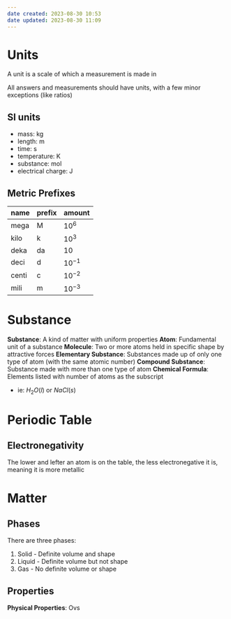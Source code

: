 ```yaml
---
date created: 2023-08-30 10:53
date updated: 2023-08-30 11:09
---
```


# Units

A unit is a scale of which a measurement is made in

All answers and measurements should have units, with a few minor exceptions (like ratios)

## SI units

- mass: kg
- length: m
- time: s
- temperature: K
- substance: mol
- electrical charge: J

## Metric Prefixes

| name  | prefix | amount    |
| ----- | ------ | --------- |
| mega  | M      | $10^6$    |
| kilo  | k      | $10^3$    |
| deka  | da     | $10$      |
| deci  | d      | $10^{-1}$ |
| centi | c      | $10^{-2}$ |
| mili  | m      | $10^{-3}$ |

# Substance

**Substance**: A kind of matter with uniform properties
**Atom**: Fundamental unit of a substance
**Molecule**: Two or more atoms held in specific shape by attractive forces
**Elementary Substance**: Substances made up of only one type of atom (with the same atomic number)
**Compound Substance**: Substance made with more than one type of atom
**Chemical Formula**: Elements listed with number of atoms as the subscript

- ie: $H_2O(l)$ or $NaCl(s)$

# Periodic Table

## Electronegativity

The lower and lefter an atom is on the table, the less electronegative it is, meaning it is more metallic

# Matter
## Phases
There are three phases:

1. Solid - Definite volume and shape
2. Liquid - Definite volume but not shape
3. Gas - No definite volume or shape

## Properties
**Physical Properties**: Ovs
